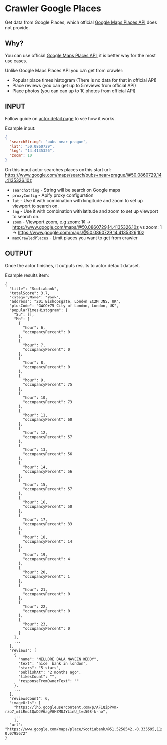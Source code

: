 # Crawler Google Places
Get data from Google Places, which official [Google Maps Places API](https://developers.google.com/places/web-service/search) does not provide.

## Why?
You can use official [Google Maps Places API](https://developers.google.com/places/web-service/search), it is better way for the most use cases.

Unlike Google Maps Places API you can get from crawler:

- Popular place times histogram (There is no data for that in official API)
- Place reviews (you can get up to 5 reviews from official API)
- Place photos (you can can up to 10 photos from official API)

## INPUT
Follow guide on [actor detail page](https://www.apify.com/drobnikj/crawler-google-places) to see how it works.

Example input:
```json
{
  "searchString": "pubs near prague",
  "lat": "50.0860729",
  "lng": "14.4135326",
  "zoom": 10
}
```
On this input actor searches places on this start url: https://www.google.com/maps/search/pubs+near+prague/@50.0860729,14.4135326,10z

- `searchString` - String will be search on Google maps
- `proxyConfig` - Apify proxy configuration
- `lat` - Use it with combination with longitude and zoom to set up viewport to search on.
- `lng` - Use it with combination with latitude and zoom to set up viewport to search on.
- `zoom` - Viewport zoom, e.g zoom: 10 -> https://www.google.com/maps/@50.0860729,14.4135326,10z vs zoom: 1 -> https://www.google.com/maps/@50.0860729,14.4135326,10z
- `maxCrawledPlaces` - Limit places you want to get from crawler

## OUTPUT
Once the actor finishes, it outputs results to actor default dataset.

Example results item:

```text
{
  "title": "Scotiabank",
  "totalScore": 3.7,
  "categoryName": "Bank",
  "address": "201 Bishopsgate, London EC2M 3NS, UK",
  "plusCode": "GWCC+75 City of London, London, UK",
  "popularTimesHistogram": {
    "Su": [],
    "Mo": [
      {
        "hour": 6,
        "occupancyPercent": 0
      },
      {
        "hour": 7,
        "occupancyPercent": 0
      },
      {
        "hour": 8,
        "occupancyPercent": 0
      },
      {
        "hour": 9,
        "occupancyPercent": 75
      },
      {
        "hour": 10,
        "occupancyPercent": 73
      },
      {
        "hour": 11,
        "occupancyPercent": 60
      },
      {
        "hour": 12,
        "occupancyPercent": 57
      },
      {
        "hour": 13,
        "occupancyPercent": 56
      },
      {
        "hour": 14,
        "occupancyPercent": 56
      },
      {
        "hour": 15,
        "occupancyPercent": 57
      },
      {
        "hour": 16,
        "occupancyPercent": 50
      },
      {
        "hour": 17,
        "occupancyPercent": 33
      },
      {
        "hour": 18,
        "occupancyPercent": 14
      },
      {
        "hour": 19,
        "occupancyPercent": 4
      },
      {
        "hour": 20,
        "occupancyPercent": 1
      },
      {
        "hour": 21,
        "occupancyPercent": 0
      },
      {
        "hour": 22,
        "occupancyPercent": 0
      },
      {
        "hour": 23,
        "occupancyPercent": 0
      }
    ],
    ...
  },
  "reviews": [
    {
      "name": "NELLORE BALA NAVEEN REDDY",
      "text": "nice  bank in london",
      "stars": "5 stars",
      "publishAt": "2 months ago",
      "likesCount": "",
      "responseFromOwnerText": ""
    },
    ...
  ],
  "reviewsCount": 6,
  "imageUrls": [
    "https://lh5.googleusercontent.com/p/AF1QipPvm-rzo7_mlLRmctQwDJV6agVGHZMUJYLinU_t=s508-k-no",
    ...
    ],
  "url": "https://www.google.com/maps/place/Scotiabank/@51.5258542,-0.335595,11z/data=!4m8!1m2!2m1!1sbanks+london!3m4!1s0x48761cb181573665:0x5fce6a25f2e99723!8m2!3d51.5206306!4d-0.0795672"
}
```
